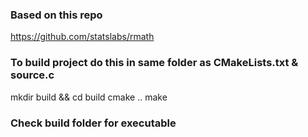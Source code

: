 ### Based on this repo
https://github.com/statslabs/rmath

### To build project do this in same folder as CMakeLists.txt & source.c
mkdir build && cd build
cmake ..
make

### Check build folder for executable
